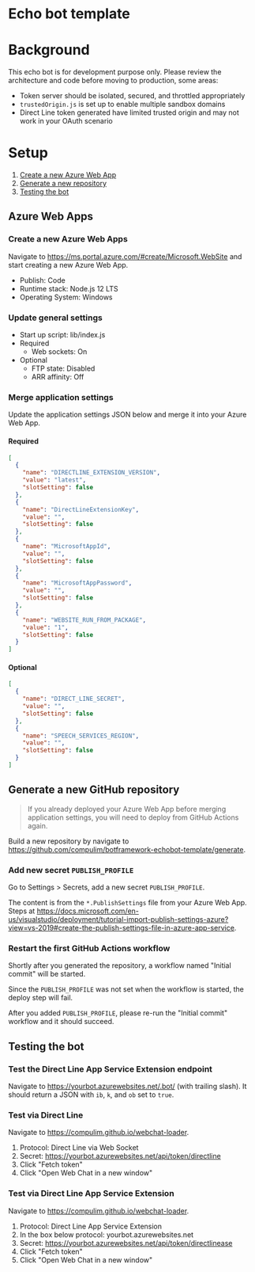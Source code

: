 # Echo bot template

# Background

This echo bot is for development purpose only. Please review the architecture and code before moving to production, some areas:

- Token server should be isolated, secured, and throttled appropriately
- `trustedOrigin.js` is set up to enable multiple sandbox domains
- Direct Line token generated have limited trusted origin and may not work in your OAuth scenario

# Setup

1. [Create a new Azure Web App](#create-a-new-azure-web-app)
1. [Generate a new repository](#generate-a-new-github-repository)
1. [Testing the bot](#testing-the-bot)

## Azure Web Apps

### Create a new Azure Web Apps

Navigate to https://ms.portal.azure.com/#create/Microsoft.WebSite and start creating a new Azure Web App.

- Publish: Code
- Runtime stack: Node.js 12 LTS
- Operating System: Windows

### Update general settings

- Start up script: lib/index.js
- Required
   - Web sockets: On
- Optional
   - FTP state: Disabled
   - ARR affinity: Off

### Merge application settings

Update the application settings JSON below and merge it into your Azure Web App.

#### Required

```json
[
  {
    "name": "DIRECTLINE_EXTENSION_VERSION",
    "value": "latest",
    "slotSetting": false
  },
  {
    "name": "DirectLineExtensionKey",
    "value": "",
    "slotSetting": false
  },
  {
    "name": "MicrosoftAppId",
    "value": "",
    "slotSetting": false
  },
  {
    "name": "MicrosoftAppPassword",
    "value": "",
    "slotSetting": false
  },
  {
    "name": "WEBSITE_RUN_FROM_PACKAGE",
    "value": "1",
    "slotSetting": false
  }
]
```

#### Optional

```json
[
  {
    "name": "DIRECT_LINE_SECRET",
    "value": "",
    "slotSetting": false
  },
  {
    "name": "SPEECH_SERVICES_REGION",
    "value": "",
    "slotSetting": false
  }
]
```

## Generate a new GitHub repository

> If you already deployed your Azure Web App before merging application settings, you will need to deploy from GitHub Actions again.

Build a new repository by navigate to https://github.com/compulim/botframework-echobot-template/generate.

### Add new secret `PUBLISH_PROFILE`

Go to Settings > Secrets, add a new secret `PUBLISH_PROFILE`.

The content is from the `*.PublishSettings` file from your Azure Web App. Steps at https://docs.microsoft.com/en-us/visualstudio/deployment/tutorial-import-publish-settings-azure?view=vs-2019#create-the-publish-settings-file-in-azure-app-service.

### Restart the first GitHub Actions workflow

Shortly after you generated the repository, a workflow named "Initial commit" will be started.

Since the `PUBLISH_PROFILE` was not set when the workflow is started, the deploy step will fail.

After you added `PUBLISH_PROFILE`, please re-run the "Initial commit" workflow and it should succeed.

## Testing the bot

### Test the Direct Line App Service Extension endpoint

Navigate to https://yourbot.azurewebsites.net/.bot/ (with trailing slash). It should return a JSON with `ib`, `k`, and `ob` set to `true`.

### Test via Direct Line

Navigate to https://compulim.github.io/webchat-loader.

1. Protocol: Direct Line via Web Socket
1. Secret: https://yourbot.azurewebsites.net/api/token/directline
1. Click "Fetch token"
1. Click "Open Web Chat in a new window"

### Test via Direct Line App Service Extension

Navigate to https://compulim.github.io/webchat-loader.

1. Protocol: Direct Line App Service Extension
1. In the box below protocol: yourbot.azurewebsites.net
1. Secret: https://yourbot.azurewebsites.net/api/token/directlinease
1. Click "Fetch token"
1. Click "Open Web Chat in a new window"
